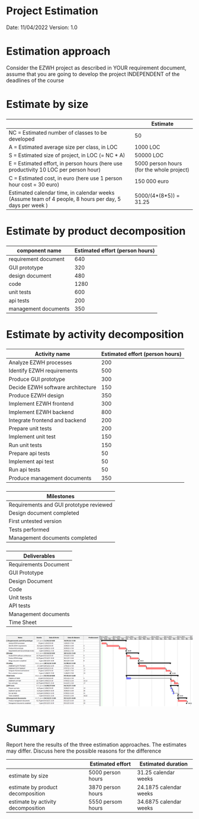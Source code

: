 # Project Estimation  
Date: 11/04/2022
Version: 1.0 


# Estimation approach
Consider the EZWH  project as described in YOUR requirement document, assume that you are going to develop the project INDEPENDENT of the deadlines of the course
# Estimate by size
### 
|             | Estimate                        |             
| ----------- | ------------------------------- |  
| NC =  Estimated number of classes to be developed   |       50         |             
|  A = Estimated average size per class, in LOC       |       1000   LOC                  | 
| S = Estimated size of project, in LOC (= NC * A) | 50000 LOC |
| E = Estimated effort, in person hours (here use productivity 10 LOC per person hour)  |    5000 person hours  (for the whole project)    |   
| C = Estimated cost, in euro (here use 1 person hour cost = 30 euro) | 150 000 euro | 
| Estimated calendar time, in calendar weeks (Assume team of 4 people, 8 hours per day, 5 days per week ) | 5000/(4*(8*5)) = 31.25|               

# Estimate by product decomposition
### 
|         component name    | Estimated effort (person hours)   |             
| ----------- | ------------------------------- | 
|requirement document    |640|
| GUI prototype |320|
|design document | 480 |
|code |1280|
| unit tests |600|
| api tests |200|
| management documents  |350|



# Estimate by activity decomposition
### 
|         Activity name    | Estimated effort (person hours)   |             
| ----------- | ------------------------------- | 
| Analyze EZWH processes | 200 |
| Identify EZWH requirements | 500 |
| Produce GUI prototype | 300 |
| Decide EZWH software architecture | 150 |
| Produce EZWH design | 350 |
| Implement EZWH frontend  | 300 |
| Implement EZWH backend | 800 |
| Integrate frontend and backend | 200 |
| Prepare unit tests | 200 |
| Implement unit test | 150 |
| Run unit tests  | 150 |
| Prepare api tests | 50 |
| Implement api test | 50 |
| Run api tests  | 50 |
| Produce management documents |350|
###

###
|Milestones|
|----------|
|Requirements and GUI prototype reviewed|
|Design document completed|
|First untested version|
|Tests performed|
|Management documents completed|
###

###
|Deliverables|
|------------|
|Requirements Document|
|GUI Prototype|
|Design Document|
|Code|
|Unit tests|
|API tests|
|Management documents|
|Time Sheet|
###
![gantt chart](./imgs/gantt.png)

# Summary

Report here the results of the three estimation approaches. The  estimates may differ. Discuss here the possible reasons for the difference

|             | Estimated effort                        |   Estimated duration |          
| ----------- | ------------------------------- | ---------------|
| estimate by size |5000 person hours|31.25 calendar weeks|
| estimate by product decomposition |3870 person hours|24.1875 calendar weeks|
| estimate by activity decomposition |5550 persom hours|34.6875 calendar weeks|




